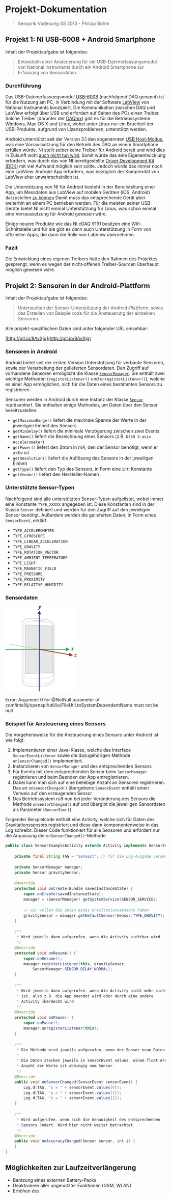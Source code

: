 # Projekt-Dokumentation

> Sensorik Vorlesung SS 2013 - Philipp Böhm

## Projekt 1: NI USB-6008 + Android Smartphone

Inhalt der Projektaufgabe ist folgendes:

> Entwickeln einer Ansteuerung für ein USB-Datenerfassungsmodul von National
> Instruments durch ein Android Smartphone zur Erfassung von Sensordaten.

### Durchführung

Das USB-Datenerfassungsmodul
[USB-6008](http://sine.ni.com/nips/cds/view/p/lang/de/nid/201986) (nachfolgend
DAQ genannt) ist für die Nutzung am PC, in Verbindung mit der Software
[LabView](http://www.ni.com/labview/d/) von National Instruments
konzipiert.  Die Kommunikation zwischen DAQ und LabView erfolgt über USB und
erfordert auf Seiten des PCs einen Treiber. Solche Treiber (darunter der
[DAQmx](http://www.ni.com/dataacquisition/d/nidaqmx.htm)) gibt es für die
Betriebssysteme Windows, Mac OS X und Linux, wobei unter Linux nur ein Bruchteil
der USB-Produkte, aufgrund von Lizenzproblemen, unterstützt werden.

Android unterstützt seit der Version 3.1 den sogenannten
[USB Host-Modus](http://developer.android.com/guide/topics/connectivity/usb/host.html),
was eine Vorraussetzung für den Betrieb des DAQ an einem Smartphone erfüllen
würde. NI stellt selber keine Treiber für Android bereit und wird dies in
Zukunft wohl [auch nicht tun wird](https://decibel.ni.com/content/thread/10827). Somit
würde das eine Eigenentwicklung erfordern, was durch das von NI bereitgestellte
[Driver Development Kit
(DDK)](http://sine.ni.com/nips/cds/view/p/lang/de/nid/11737) mit viel Aufwand
möglich sein sollte. Jedoch würde das immer noch eine LabView-Android-App
erfordern, was bezüglich der Komplexität von LabView eher unwahrscheinlich
ist.

Die Unterstützung von NI für Android besteht in der Bereitstellung einer App, um
Messdaten aus LabView auf mobilen Geräten (iOS, Android) darzustellen [zu
können](http://www.ni.com/white-paper/14033/de) Damit muss das
entsprechende Gerät aber weiterhin an einem PC betrieben werden. Für die meisten
seiner USB-Geräte bietet NI nicht einmal Unterstützung für Linux, was schon
einmal eine Vorraussetzung für Android gewesen wäre.

Einige neuere Produkte wie das NI cDAQ 9191 besitzen eine Wifi-Schnittstelle und
für die gibt es dann auch Unterstützung in Form von offiziellen Apps, die dann
die Rolle von LabView übernehmen.

### Fazit

Die Entwicklung eines eigenen Treibers hätte den Rahmen des Projektes gesprengt,
wenn es wegen der nicht-offenen Treiber-Sourcen überhaupt möglich gewesen wäre.

## Projekt 2: Sensoren in der Android-Plattform

Inhalt der Projektaufgabe ist folgendes:

> Untersuchen der Sensor-Unterstützung der Android-Plattform, sowie das
> Erstellen von Beispielcode für die Ansteuerung der einzelnen Sensoren.

Alle projekt-spezifischen Daten sind unter folgender URL einsehbar:

   [http://git.io/8AvXjg](http://git.io/8AvXjg)

### Sensoren in Android

Android bietet seit der ersten Version Unterstützung für verbaute Sensoren,
sowie der Verarbeitung der gelieferten Sensordaten. Den Zugriff auf vorhandene
Sensoren ermöglicht die Klasse
[`SensorManager`](http://developer.android.com/reference/android/hardware/SensorManager.html).
Sie enthält zwei wichtige Methoden (`registerListener()` und
`unregisterListener()`),
welche es einer App ermöglichen, sich für die Daten eines bestimmten Sensors zu
registrieren.

Sensoren werden in Android durch eine Instanz der Klasse
[`Sensor`](http://developer.android.com/reference/android/hardware/Sensor.html)
repräsentiert. Sie enthalten einige Methoden, um Daten über den Sensor
bereitzustellen:

- `getMaximumRange()` liefert die maximale Spanne der Werte in der jeweiligen
  Einheit des Sensors
- `getMinDelay()` liefert die minimale Verzögerung zwischen zwei Events
- `getName()` liefert die Bezeichnung eines Sensors
   (z.B. `K330 3-axis Accelerometer`)
- `getPower()` liefert den Strom in mA, den der Sensor benötigt, wenn er aktiv
  ist
- `getResolution()` liefert die Auflösung des Sensors in der jeweiligen Einheit
- `getType()` liefert den Typ des Sensors, in Form eine `int`-Konstante
- `getVendor()` liefert den Hersteller-Namen

### Unterstützte Sensor-Typen

Nachfolgend sind alle unterstützten Sensor-Typen aufgelistet, wobei immer eine
Konstante `TYPE_XXXXX` angegeben ist. Diese Konstanten sind in der Klasse
`Sensor` definiert und werden für den Zugriff auf den jeweiligen Sensor
benötigt. Außerdem werden die gelieferten Daten, in Form eines `SensorEvent`,
erklärt.

- `TYPE_ACCELEROMETER`
- `TYPE_GYROSCOPE`
- `TYPE_LINEAR_ACCELERATION`
- `TYPE_GRAVITY`
- `TYPE_ROTATION_VECTOR`
- `TYPE_AMBIENT_TEMPERATURE`
- `TYPE_LIGHT`
- `TYPE_MAGNETIC_FIELD`
- `TYPE_PRESSURE`
- `TYPE_PROXIMITY`
- `TYPE_RELATIVE_HUMIDITY`

### Sensordaten

![Koordinatensystem, welches dem `SensorEvent` zugrunde liegt](axis_device.png)

Error: Argument 0 for @NotNull parameter of com/intellij/openapi/util/io/FileUtil.toSystemDependentName must not be null
### Beispiel für Ansteuerung eines Sensors

Die Vorgehensweise für die Ansteuerung eines Sensors unter Android ist wie
folgt:

1. Implementieren einer Java-Klasse, welche das Interface `SensorEventListener`
   sowie die dazugehörigen Methode `onSensorChanged()` implementiert.
2. Instanziieren von `SensorManager` und des entsprechenden Sensors
3. Für Events mit dem entsprechenden Sensor beim `SensorManager`
registrieren und beim Beenden der App entregistrieren.
4. Dabei kann man sich auf eine beliebige Anzahl an Sensoren registrieren. Das
   an `onSensorChanged()` übergebene `SensorEvent` enthält einen Verweis auf den
   erzeugenden Sensor
5. Das Betriebssystem ruft nun bei jeder Veränderung des Sensors die Methode
   `onSensorChanged()` auf und übergibt die jeweiligen Sensordaten als Parameter
   (`SensorEvent`).

Folgender Beispielcode enthält eine Activity, welche sich für Daten des
Gravitationssensors registriert und diese dann komponentenweise in das Log
schreibt. Dieser Code funktioniert für alle Sensoren und erfordert nur die
Anpassung der `onSensorChanged()`-Methode

``` java
public class SensorExampleActivity extends Activity implements SensorEventListener{

    private final String TAG = "senseIt"; // für die Log-Ausgabe verwendet

    private SensorManager manager;
    private Sensor gravitySensor;

    @Override
    protected void onCreate(Bundle savedInstanceState) {
        super.onCreate(savedInstanceState);
        manager = (SensorManager) getSystemService(SENSOR_SERVICE);

        // wir wollen die Daten eines Gravitationssensors haben
        gravitySensor = manager.getDefaultSensor(Sensor.TYPE_GRAVITY);
    }

    /**
     * Wird jeweils dann aufgerufen, wenn die Activity sichtbar wird
     */
    @Override
    protected void onResume() {
        super.onResume();
        manager.registerListener(this, gravitySensor,
            SensorManager.SENSOR_DELAY_NORMAL);
    }

    /**
     * Wird jeweils dann aufgerufen, wenn die Activity nicht mehr sichtbar
     * ist, also z.B. die App beendet wird oder durch eine andere
     * Activity überdeckt wird
     */
    @Override
    protected void onPause() {
        super.onPause();
        manager.unregisterListener(this);
    }

    /**
     * Die Methode wird jeweils aufgerufen, wenn der Sensor neue Daten liefert
     *
     * Die Daten stecken jeweils in sensorEvent.values, einem float-Array. Die
     * Anzahl der Werte ist abhängig vom Sensor.
     */
    @Override
    public void onSensorChanged(SensorEvent sensorEvent) {
        Log.d(TAG, "x = " + sensorEvent.values[0]);
        Log.d(TAG, "y = " + sensorEvent.values[1]);
        Log.d(TAG, "z = " + sensorEvent.values[2]);
    }

    /**
     * Wird aufgerufen, wenn sich die Genauigkeit des entsprechenden
     * Sensors ändert. Wird hier nicht weiter betrachtet.
     */
    @Override
    public void onAccuracyChanged(Sensor sensor, int i) {
    }
}
```

## Möglichkeiten zur Laufzeitverlängerung

- Bentzung eines externen Battery-Packs
- Deaktivieren aller ungenutzter Funktionen (GSM, WLAN)
- Erhöhen des 
